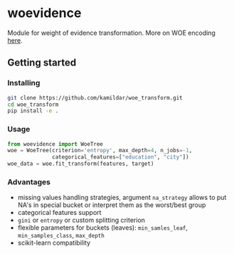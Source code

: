 # woevidence
Module for weight of evidence transformation. More on WOE encoding [here](https://medium.com/@sundarstyles89/weight-of-evidence-and-information-value-using-python-6f05072e83eb).

## Getting started
### Installing
```bash
git clone https://github.com/kamildar/woe_transform.git
cd woe_transform
pip install -e .
```

### Usage
```python
from woevidence import WoeTree
woe = WoeTree(criterion='entropy', max_depth=4, n_jobs=-1, 
              categorical_features=["education", "city"])
woe_data = woe.fit_transform(features, target)
````

### Advantages
- missing values handling strategies, argument `na_strategy` allows to put NA's in special bucket or interpret them as the worst/best group
- categorical features support
- `gini` or `entropy` or custom splitting criterion
- flexible parameters for buckets (leaves): `min_samles_leaf`, `min_samples_class`, `max_depth`
- scikit-learn compatibility